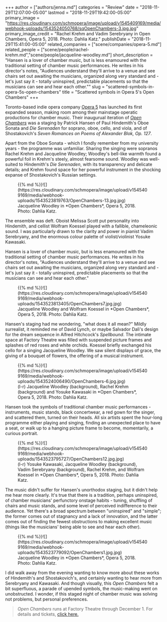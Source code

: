 +++
author = ["authors/jenna.md"]
categories = "Review"
date = "2018-11-29T12:07:00-05:00"
lastmod = "2018-11-29T19:42:00-05:00"
primary_image = "https://res.cloudinary.com/schmopera/image/upload/v1545409169/media/webhook-uploads/1543524050768/sqOpenChambers-3.jpg.jpg"
primary_image_credit = "Rachel Krehm and Vadim Serebryany in Open Chambers, Opera 5, 2018. Photo: Dahlia Katz."
publishDate = "2018-11-29T15:41:00-05:00"
related_companies = ["scene/companies/opera-5.md"]
related_people = ["scene/people/rachel-krehm.md","scene/people/jacqueline-woodley.md"]
short_description = "Hansen is a lover of chamber music, but is less enamoured with the traditional setting of chamber music performances. He writes in his director&#039;s notes, &quot;Audiences understand they&#039;ll arrive to a venue and see chairs set out awaiting the musicians, organized along very standard and - let&#039;s just say it - totally uninspired, predictable placements so that the musicians can see and hear each other.&quot;"
slug = "scattered-symbols-in-opera-5s-open-chambers"
title = "Scattered symbols in Opera 5&#039;s Open Chambers"
+++

Toronto-based indie opera company [Opera 5](/scene/companies/opera-5/) has launched its first expanded season, making room among their mainstage operatic productions for chamber music. Their inaugurual iteration of [*Open Chambers*](http://opera5.ca/openchambers/) was a staging by Patrick Hansen of Paul Hindemith's Oboe Sonata and *Die Serenaden* for soprano, oboe, cello, and viola, and of Shostakovich's *Seven Romances on Poems of Alexander Blok, Op. 127*.

Apart from the Oboe Sonata - which I fondly remember from my university years - the programme was unfamiliar. Sharing the singing were sopranos Rachel Krehm and Jacqueline Woodley; Woodley's bell-like warmth found a powerful foil in Krehm's steely, almost fearsome sound. Woodley was well-suited to Hindemith's *Die Serenaden*, with its transparency and delicate details; and Krehm found space for her powerful instrument in the shocking expanse of Shostakovich's Russian settings.

<figure data-type="image">{{% md %}}![](https://res.cloudinary.com/schmopera/image/upload/v1545409169/media/webhook-uploads/1543523819763/OpenChambers-13.jpg.jpg)
<figcaption>Jacqueline Woodley in *Open Chambers*, Opera 5, 2018. Photo: Dahlia Katz.</figcaption>
</figure>

The ensemble was deft. Oboist Melissa Scott put personality into Hindemith, and cellist Wolfram Koessel played with a fallible, chameleonic sound. I was particularly drawn to the clarity and power in pianist Vadim Serebryany, and the enormous colour palette of violist/violinist Yosuke Kawasaki.

Hansen is a lover of chamber music, but is less enamoured with the traditional setting of chamber music performances. He writes in his director's notes, "Audiences understand they'll arrive to a venue and see chairs set out awaiting the musicians, organized along very standard and - let's just say it - totally uninspired, predictable placements so that the musicians can see and hear each other."

<figure data-type="image">{{% md %}}![](https://res.cloudinary.com/schmopera/image/upload/v1545409169/media/webhook-uploads/1543523813405/OpenChambers7.jpg.jpg)
<figcaption>Jacqueline Woodley and Wolfram Koessel in *Open Chambers*, Opera 5, 2018. Photo: Dahlia Katz.</figcaption>
</figure>

Hansen's staging had me wondering, "what does it all mean?" Mildly surrealist, it reminded me of David Lynch, or maybe Salvador Dalì's design for the dream sequence in Alfred Hitchcock's *Spellbound*. The intimate space at Factory Theatre was filled with suspended picture frames and splashes of red roses and white orchids. Koessel briefly exchanged his cello for a singing Jacqueline Woodley. We saw silent displays of grace, the giving of a bouquet of flowers, the offering of a musical instrument.

<figure data-type="image">{{% md %}}![](https://res.cloudinary.com/schmopera/image/upload/v1545409169/media/webhook-uploads/1543524006490/OpenChambers-6.jpg.jpg)
<figcaption>(l-r) Jacqueline Woodley (background), Rachel Krehm (background) and Yosuke Kawasaki in *Open Chambers*, Opera 5, 2018. Photo: Dahlia Katz.</figcaption>
</figure>

Hansen took the symbols of traditional chamber music performances - instruments, music stands, black concertwear, a red gown for the singer, and scattered them, turned on their heads. All six artists spent the hour-long programme either playing and singing, finding an unexpected place to have a seat, or walk up to a hanging picture frame to become, momentarily, a curious portrait.

<figure data-type="image">{{% md %}}![](https://res.cloudinary.com/schmopera/image/upload/v1545409169/media/webhook-uploads/1543523795727/OpenChambers12.jpg.jpg)
<figcaption>(l-r) Yosuke Kawasaki, Jacqueline Woodley (background), Vadim Serebryany (background), Rachel Krehm, and Wolfram Koessel in *Open Chambers*, Opera 5, 2018. Photo: Dahlia Katz.</figcaption>
</figure>

The music didn't suffer for Hansen's unorthodox staging, but it didn't help me hear more clearly. It's true that there is a tradition, perhaps uninspired, of chamber musicians' perfunctory onstage habits - tuning, shuffling of chairs and music stands, and some level of perceived indifference to their audience. Yet there's a broad spectrum between "uninspired" and "simple"; the former comes out of stagnancy and a lack of innovation, and the latter comes out of finding the fewest obstructions to making excellent music (things like the musicians' being able to see and hear each other).

<figure data-type="image">{{% md %}}![](https://res.cloudinary.com/schmopera/image/upload/v1545409169/media/webhook-uploads/1543523779092/OpenChambers1.jpg.jpg)
<figcaption>Jacqueline Woodley in *Open Chambers*, Opera 5, 2018. Photo: Dahlia Katz.</figcaption>
</figure>

I did walk away from the evening wanting to know more about these works of Hindemith's and Shostakovich's, and certainly wanting to hear more from Serebryany and Kawasaki. And though visually, this *Open Chambers* felt a bit superfluous, a parade of upended symbols, the music-making went on unobstructed. I wonder, if this staged night of chamber music was solving not problems, but personal preferences.

>*Open Chambers* runs at Factory Theatre through December 1. For details and tickets, [click here.](http://opera5.ca/openchambers/)
